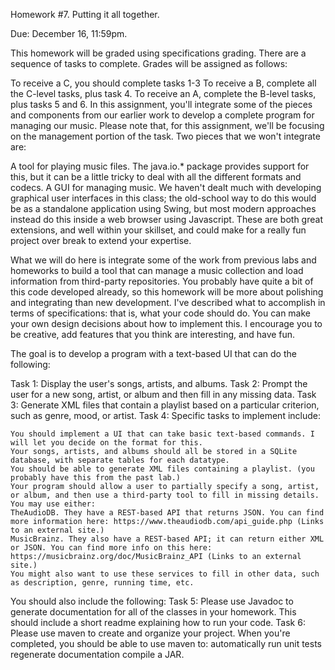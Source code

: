 Homework #7. Putting it all together.

Due: December 16, 11:59pm.

This homework will be graded using specifications grading. There are a sequence of tasks to complete. Grades will be assigned as follows:

To receive a C, you should complete tasks 1-3
To receive a B, complete all the C-level tasks, plus task 4.
To receive an A, complete the B-level tasks, plus tasks 5 and 6.
In this assignment, you'll integrate some of the pieces and components from our earlier work to develop a complete program for managing our music.
Please note that, for this assignment, we'll be focusing on the management portion of the task. Two pieces that we won't integrate are:

A tool for playing music files. The java.io.* package provides support for this, but it can be a little tricky to deal with all the different formats and codecs.
A GUI for managing music. We haven't dealt much with developing graphical user interfaces in this class; the old-school way to do this would be as a standalone application using Swing, but most modern approaches instead do this inside a web browser using Javascript.
These are both great extensions, and well within your skillset, and could make for a really fun project over break to extend your expertise.

What we will do here is integrate some of the work from previous labs and homeworks to build a tool that can manage a music collection and load information from third-party repositories.
You probably have quite a bit of this code developed already, so this homework will be more about polishing and integrating than new development. I've described what to accomplish in terms of specifications: that is, what your code should do.
You can make your own design decisions about how to implement this. I encourage you to be creative, add features that you think are interesting, and have fun.

The goal is to develop a program with a text-based UI that can do the following:

Task 1:
    Display the user's songs, artists, and albums.
Task 2:
    Prompt the user for a new song, artist, or album and then fill in any missing data.
Task 3:
    Generate XML files that contain a playlist based on a particular criterion, such as genre, mood, or artist.
Task 4:
    Specific tasks to implement include:

    You should implement a UI that can take basic text-based commands. I will let you decide on the format for this.
    Your songs, artists, and albums should all be stored in a SQLite database, with separate tables for each datatype.
    You should be able to generate XML files containing a playlist. (you probably have this from the past lab.)
    Your program should allow a user to partially specify a song, artist, or album, and then use a third-party tool to fill in missing details. You may use either:
    TheAudioDB. They have a REST-based API that returns JSON. You can find more information here: https://www.theaudiodb.com/api_guide.php (Links to an external site.)
    MusicBrainz. They also have a REST-based API; it can return either XML or JSON. You can find more info on this here: https://musicbrainz.org/doc/MusicBrainz_API (Links to an external site.)
    You might also want to use these services to fill in other data, such as description, genre, running time, etc.

You should also include the following: 
Task 5: 
    Please use Javadoc to generate documentation for all of the classes in your homework. This should include a short readme explaining how to run your code. 
Task 6:
    Please use maven to create and organize your project. When you're completed, you should be able to use maven to:
        automatically run unit tests
        regenerate documentation
        compile a JAR.